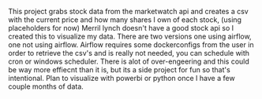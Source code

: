 This project grabs stock data from the marketwatch api and creates a csv with the current price and how many shares I own of each stock, (using placeholders for now) Merril lynch doesn't have a good stock api so I created this to visualize my data.
There are two versions one using airflow, one not using airflow. Airflow requires some dockerconfigs from the user in order to retrieve the csv's and is really not needed, you can schedule with cron or windows scheduler. 
There is alot of  over-engeering and this could be way more effiecnt than it is, but its a side project for fun so that's intentional.
Plan to visualize with powerbi or python once I have a few couple months of data.

